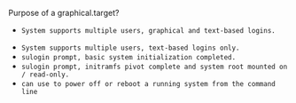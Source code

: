 Purpose of a graphical.target?

+ `System supports multiple users, graphical and text-based logins.`
* `System supports multiple users, text-based logins only.`
* `sulogin prompt, basic system initialization completed.`
* `sulogin prompt, initramfs pivot complete and system root mounted on / read-only.`
* `can use to power off or reboot a running system from the command line`
